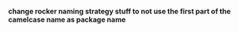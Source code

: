 __change rocker naming strategy stuff to not use the first part of the camelcase name as package name__